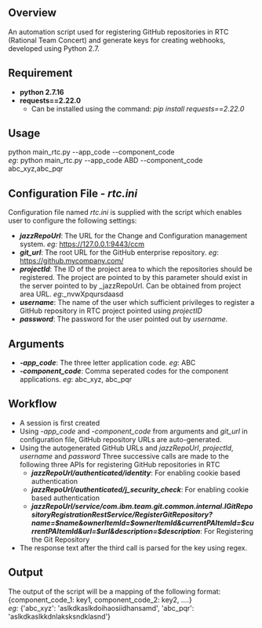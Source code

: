  Overview
 ---------
   An automation script used for registering GitHub repositories in RTC (Rational Team Concert) and generate keys for creating webhooks, developed using Python 2.7.

  Requirement
 -----------------------------------
  - __python 2.7.16__
  - __requests==2.22.0__
     - Can be installed using the command: _pip install requests==2.22.0_

 Usage
 -----------------------------------
  python main_rtc.py --app_code <Application Code> --component_code <Comma seperated component codes>  
  _eg_: python main_rtc.py --app_code ABD --component_code abc_xyz,abc_pqr

 Configuration File - _rtc.ini_
 -------------------------------------------------
  Configuration file named _rtc.ini_ is supplied with the script which enables user to configure the following settings:
  - ___jazzRepoUrl___: The URL for the Change and Configuration management system. _eg:_ https://127.0.0.1:9443/ccm
  - ___git_url___: The root URL for the GitHub enterprise repository. _eg_: https://github.mycompany.com/
  - ___projectId___: The ID of the project area to which the repositories should be registered. The project are pointed to by this parameter should exist in the server pointed to by _jazzRepoUrl. Can be obtained from project area URL. _eg_:_nvwXpqursdaasd
  - ___username___: The name of the user which sufficient privileges to register a GitHub repository in RTC project pointed using _projectID_
  - ___password___: The password for the user pointed out by _username_.

 Arguments
 -------------------------------------------------
  - ___-app_code___: The three letter application code. _eg_: ABC
  - ___-component_code___: Comma seperated codes for the component applications. _eg_: abc_xyz, abc_pqr

  Workflow
 -----------------------------------
  - A session is first created
  - Using _-app_code_ and  _-component_code_ from arguments and _git_url_ in configuration file, GitHub repository URLs are auto-generated.
  - Using the autogenerated GitHub URLs and _jazzRepoUrl_, _projectId_, _username_ and _password_ Three successive calls are made to the following three APIs for registering GitHub repositories in RTC
     - ___jazzRepoUrl/authenticated/identity___: For enabling cookie based authentication
     - ___jazzRepoUrl/authenticated/j_security_check___: For enabling cookie based authentication
     - ___jazzRepoUrl/service/com.ibm.team.git.common.internal.IGitRepositoryRegistrationRestService/RegisterGitRepository?name=$name&ownerItemId=$ownerItemId&currentPAItemId=$currentPAItemId&url=$url&description=$description___: For Registering the Git Repository
   - The response text after the third call is parsed for the key using regex.
   
  Output
 -----------------------------------
  The output of the script will be a mapping of the following format: {component_code_1: key1, component_code_2: key2, ....}  
  _eg:_ {'abc_xyz': 'aslkdkaslkdoihaosiidhansamd', 'abc_pqr': 'aslkdkaslkkdnlaksksndklasnd'}
